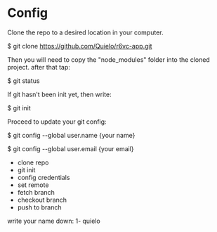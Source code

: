 # Config

Clone the repo to a desired location in your computer.

$ git clone https://github.com/Quielo/r6vc-app.git

Then you will need to copy the "node_modules" folder into the cloned project.
after that tap:

$ git status

If git hasn't been init yet, then write:

$ git init

Proceed to update your git config:

$ git config --global user.name {your name}

$ git config --global user.email {your email}

- clone repo
- git init
- config credentials
- set remote
- fetch branch
- checkout branch
- push to branch

write your name down:
1- quielo
